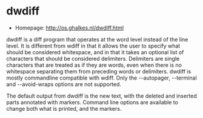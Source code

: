 # dwdiff

* Homepage: http://os.ghalkes.nl/dwdiff.html

dwdiff is a diff program that operates at the word level instead of the
 line level. It is different from wdiff in that it allows the user to
 specify what should be considered whitespace, and in that it takes an
 optional list of characters that should be considered delimiters.
 Delimiters are single characters that are treated as if they are words,
 even when there is no whitespace separating them from preceding words or
 delimiters. dwdiff is mostly commandline compatible with wdiff. Only the
 --autopager, --terminal and --avoid-wraps options are not supported.

 The default output from dwdiff is the new text, with the deleted and
 inserted parts annotated with markers. Command line options are available
 to change both what is printed, and the markers.
